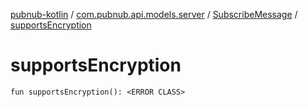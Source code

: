[pubnub-kotlin](../../index.md) / [com.pubnub.api.models.server](../index.md) / [SubscribeMessage](index.md) / [supportsEncryption](./supports-encryption.md)

# supportsEncryption

`fun supportsEncryption(): <ERROR CLASS>`